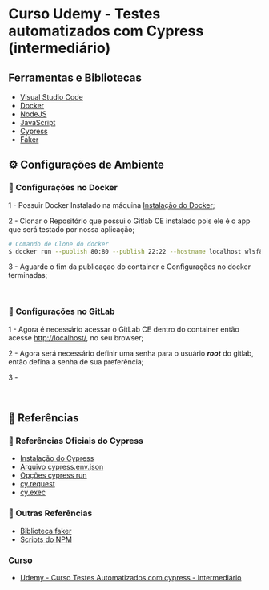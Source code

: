 # Curso Udemy - Testes automatizados com Cypress (intermediário)


## Ferramentas e Bibliotecas

- [Visual Studio Code]()
- [Docker]()
- [NodeJS]()
- [JavaScript]()
- [Cypress](https://docs.cypress.io)
- [Faker](https://www.npmjs.com/package/faker)


## ⚙️ Configurações de Ambiente

### 🔨 Configurações no Docker

1 - Possuir Docker Instalado na máquina [Instalação do Docker](https://docs.docker.com/get-docker/);

2 - Clonar o Repositório que possui o Gitlab CE instalado pois ele é o app 
que será testado por nossa aplicação;

```bash
# Comando de Clone do docker
$ docker run --publish 80:80 --publish 22:22 --hostname localhost wlsf82/gitlab-ce
``` 
3 - Aguarde o fim da publicaçao do container e Configurações no docker terminadas; 

<br/>

### 🔨 Configurações no GitLab
1 - Agora é necessário acessar o GitLab CE dentro do container então acesse [http://localhost/](http://localhost/), no seu browser;

2 - Agora será necessário definir uma senha para o usuário ***root*** do gitlab, então defina a senha de sua preferência;

3 - 

<br/>

## 🔗 Referências

### 🔗 Referências Oficiais do Cypress
- [Instalação do Cypress](https://docs.cypress.io/guides/getting-started/installing-cypress#System-requirements)
- [Arquivo cypress.env.json](https://docs.cypress.io/guides/guides/environment-variables#Option-2-cypress-env-json)
- [Opções cypress run](https://docs.cypress.io/guides/guides/command-line#Commands)
- [cy.request](https://docs.cypress.io/api/commands/request#Syntax)
- [cy.exec](https://docs.cypress.io/api/commands/exec#Syntax)

### 🔗 Outras Referências
- [Biblioteca faker](https://www.npmjs.com/package/faker)
- [Scripts do NPM](https://docs.npmjs.com/cli/v7/using-npm/scripts) 

### Curso 
- [Udemy - Curso Testes Automatizados com cypress - Intermediário](https://www.udemy.com/course/testes-automatizados-com-cypress-intermediario/)